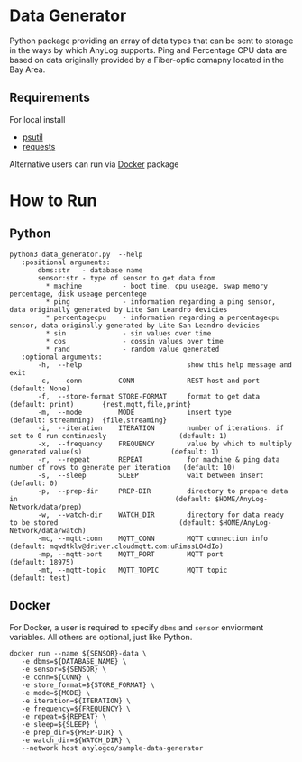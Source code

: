 # Data Generator 
Python package providing an array of data types that can be sent to storage in the ways by which AnyLog supports. 
Ping and Percentage CPU data are based on data originally provided by a Fiber-optic comapny located in the Bay Area.

## Requirements 
For local install 
   * [psutil](https://pypi.org/project/psutil/)
   * [requests](https://pypi.org/project/requests/) 

Alternative users can run via [Docker](https://docs.docker.com/engine/install/) package

# How to Run 
## Python 
```
python3 data_generator.py  --help
   :positional arguments:
       dbms:str   - database name 
       sensor:str - type of sensor to get data from
         * machine          - boot time, cpu useage, swap memory percentage, disk useage percentege 
         * ping             - information regarding a ping sensor, data originally generated by Lite San Leandro devicies
         * percentagecpu    - information regarding a percentagecpu sensor, data originally generated by Lite San Leandro devicies
         * sin              - sin values over time 
         * cos              - cossin values over time      
         * rand             - random value generated 
   :optional arguments:
       -h,  --help                          show this help message and exit
       -c,  --conn         CONN             REST host and port                                                 (default: None)
       -f,  --store-format STORE-FORMAT     format to get data                                                 (default: print)       {rest,mqtt,file,print}
       -m,  --mode         MODE             insert type                                                        (default: streamning)  {file,streaming}
       -i,  --iteration    ITERATION        number of iterations. if set to 0 run continuesly                  (default: 1)
       -x,  --frequency    FREQUENCY        value by which to multiply generated value(s)                      (default: 1)
       -r,  --repeat       REPEAT           for machine & ping data number of rows to generate per iteration   (default: 10)
       -s,  --sleep        SLEEP            wait between insert                                                (default: 0)
       -p,  --prep-dir     PREP-DIR         directory to prepare data in                                       (default: $HOME/AnyLog-Network/data/prep)
       -w,  --watch-dir    WATCH_DIR        directory for data ready to be stored                              (default: $HOME/AnyLog-Network/data/watch)
       -mc, --mqtt-conn    MQTT_CONN        MQTT connection info                                               (default: mqwdtklv@driver.cloudmqtt.com:uRimssLO4dIo)
       -mp, --mqtt-port    MQTT_PORT        MQTT port 							       (default: 18975)
       -mt, --mqtt-topic   MQTT_TOPIC       MQTT topic 							       (default: test)
```

## Docker 
For Docker, a user is required to specify `dbms` and `sensor` enviorment variables. All others are optional, just like Python.  

```
docker run --name ${SENSOR}-data \
   -e dbms=${DATABASE_NAME} \ 
   -e sensor=${SENSOR} \ 
   -e conn=${CONN} \ 
   -e store_format=${STORE_FORMAT} \ 
   -e mode=${MODE} \
   -e iteration=${ITERATION} \ 
   -e frequency=${FREQUENCY} \ 
   -e repeat=${REPEAT} \ 
   -e sleep=${SLEEP} \ 
   -e prep_dir=${PREP-DIR} \ 
   -e watch_dir=${WATCH_DIR} \ 
   --network host anylogco/sample-data-generator
```

